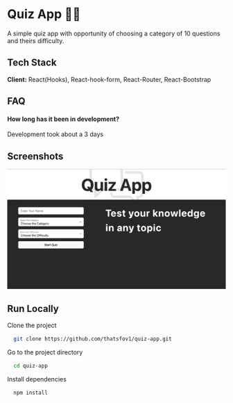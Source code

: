 
# Quiz App 🧐✅

A simple quiz app with opportunity of choosing a category of 10 questions and theirs difficulty.

## Tech Stack

**Client:** React(Hooks), React-hook-form, React-Router, React-Bootstrap


## FAQ

#### How long has it been in development?

Development took about a 3 days


## Screenshots

![App Screenshot](screenshots/screen-1.png)


## Run Locally

Clone the project

```bash
  git clone https://github.com/thatsfov1/quiz-app.git
```

Go to the project directory

```bash
  cd quiz-app
```

Install dependencies

```bash
  npm install
```


